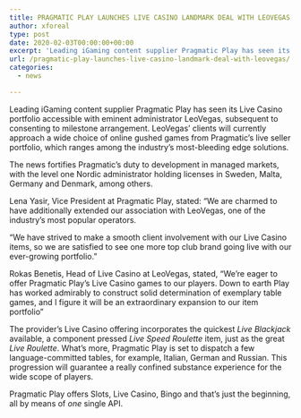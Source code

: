 ```yaml
---
title: PRAGMATIC PLAY LAUNCHES LIVE CASINO LANDMARK DEAL WITH LEOVEGAS
author: xforeal 
type: post
date: 2020-02-03T00:00:00+00:00
excerpt: 'Leading iGaming content supplier Pragmatic Play has seen its Live Casino portfolio accessible with eminent administrator LeoVegas, in the wake of marking milestone agreement '
url: /pragmatic-play-launches-live-casino-landmark-deal-with-leovegas/
categories:
  - news

---
```

Leading iGaming content supplier Pragmatic Play has seen its Live Casino portfolio accessible with eminent administrator LeoVegas, subsequent to consenting to milestone arrangement. LeoVegas&rsquo; clients will currently approach a wide choice of online gushed games from Pragmatic&rsquo;s live seller portfolio, which ranges among the industry&rsquo;s most-bleeding edge solutions.

The news fortifies Pragmatic&rsquo;s duty to development in managed markets, with the level one Nordic administrator holding licenses in Sweden, Malta, Germany and Denmark, among others.

Lena Yasir, Vice President at Pragmatic Play, stated: &ldquo;We are charmed to have additionally extended our association with LeoVegas, one of the industry&rsquo;s most popular operators.

&ldquo;We have strived to make a smooth client involvement with our Live Casino items, so we are satisfied to see one more top club brand going live with our ever-growing portfolio.&rdquo;

Rokas Benetis, Head of Live Casino at LeoVegas, stated, &ldquo;We&rsquo;re eager to offer Pragmatic Play&rsquo;s Live Casino games to our players. Down to earth Play has worked admirably to construct solid determination of exemplary table games, and I figure it will be an extraordinary expansion to our item portfolio&rdquo;

The provider&rsquo;s Live Casino offering incorporates the quickest _Live Blackjack_ available, a component pressed _Live Speed Roulette_ item, just as the great _Live Roulette_. What&#8217;s more, Pragmatic Play is set to dispatch a few language-committed tables, for example, Italian, German and Russian. This progression will guarantee a really confined substance experience for the wide scope of players.

Pragmatic Play offers Slots, Live Casino, Bingo and that&#8217;s just the beginning, all by means of _one_ single API.